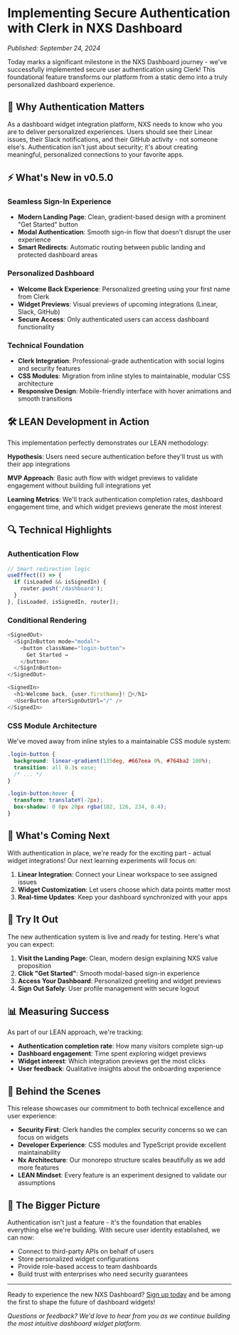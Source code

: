 # Implementing Secure Authentication with Clerk in NXS Dashboard

*Published: September 24, 2024*

Today marks a significant milestone in the NXS Dashboard journey - we've successfully implemented secure user authentication using Clerk! This foundational feature transforms our platform from a static demo into a truly personalized dashboard experience.

## 🎯 Why Authentication Matters

As a dashboard widget integration platform, NXS needs to know who you are to deliver personalized experiences. Users should see their Linear issues, their Slack notifications, and their GitHub activity - not someone else's. Authentication isn't just about security; it's about creating meaningful, personalized connections to your favorite apps.

## ⚡ What's New in v0.5.0

### Seamless Sign-In Experience
- **Modern Landing Page**: Clean, gradient-based design with a prominent "Get Started" button
- **Modal Authentication**: Smooth sign-in flow that doesn't disrupt the user experience  
- **Smart Redirects**: Automatic routing between public landing and protected dashboard areas

### Personalized Dashboard
- **Welcome Back Experience**: Personalized greeting using your first name from Clerk
- **Widget Previews**: Visual previews of upcoming integrations (Linear, Slack, GitHub)
- **Secure Access**: Only authenticated users can access dashboard functionality

### Technical Foundation
- **Clerk Integration**: Professional-grade authentication with social logins and security features
- **CSS Modules**: Migration from inline styles to maintainable, modular CSS architecture
- **Responsive Design**: Mobile-friendly interface with hover animations and smooth transitions

## 🛠️ LEAN Development in Action

This implementation perfectly demonstrates our LEAN methodology:

**Hypothesis**: Users need secure authentication before they'll trust us with their app integrations

**MVP Approach**: Basic auth flow with widget previews to validate engagement without building full integrations yet

**Learning Metrics**: We'll track authentication completion rates, dashboard engagement time, and which widget previews generate the most interest

## 🔍 Technical Highlights

### Authentication Flow
```typescript
// Smart redirection logic
useEffect(() => {
  if (isLoaded && isSignedIn) {
    router.push('/dashboard');
  }
}, [isLoaded, isSignedIn, router]);
```

### Conditional Rendering
```typescript
<SignedOut>
  <SignInButton mode="modal">
    <button className="login-button">
      Get Started →
    </button>
  </SignInButton>
</SignedOut>

<SignedIn>
  <h1>Welcome back, {user.firstName}! 👋</h1>
  <UserButton afterSignOutUrl="/" />
</SignedIn>
```

### CSS Module Architecture
We've moved away from inline styles to a maintainable CSS module system:
```css
.login-button {
  background: linear-gradient(135deg, #667eea 0%, #764ba2 100%);
  transition: all 0.3s ease;
  /* ... */
}

.login-button:hover {
  transform: translateY(-2px);
  box-shadow: 0 8px 20px rgba(102, 126, 234, 0.4);
}
```

## 🚀 What's Coming Next

With authentication in place, we're ready for the exciting part - actual widget integrations! Our next learning experiments will focus on:

1. **Linear Integration**: Connect your Linear workspace to see assigned issues
2. **Widget Customization**: Let users choose which data points matter most
3. **Real-time Updates**: Keep your dashboard synchronized with your apps

## 🎉 Try It Out

The new authentication system is live and ready for testing. Here's what you can expect:

1. **Visit the Landing Page**: Clean, modern design explaining NXS value proposition
2. **Click "Get Started"**: Smooth modal-based sign-in experience  
3. **Access Your Dashboard**: Personalized greeting and widget previews
4. **Sign Out Safely**: User profile management with secure logout

## 📊 Measuring Success

As part of our LEAN approach, we're tracking:
- **Authentication completion rate**: How many visitors complete sign-up
- **Dashboard engagement**: Time spent exploring widget previews
- **Widget interest**: Which integration previews get the most clicks
- **User feedback**: Qualitative insights about the onboarding experience

## 🔧 Behind the Scenes

This release showcases our commitment to both technical excellence and user experience:

- **Security First**: Clerk handles the complex security concerns so we can focus on widgets
- **Developer Experience**: CSS modules and TypeScript provide excellent maintainability
- **Nx Architecture**: Our monorepo structure scales beautifully as we add more features
- **LEAN Mindset**: Every feature is an experiment designed to validate our assumptions

## 🎯 The Bigger Picture

Authentication isn't just a feature - it's the foundation that enables everything else we're building. With secure user identity established, we can now:

- Connect to third-party APIs on behalf of users
- Store personalized widget configurations  
- Provide role-based access to team dashboards
- Build trust with enterprises who need security guarantees

---

Ready to experience the new NXS Dashboard? [Sign up today](http://localhost:3000) and be among the first to shape the future of dashboard widgets!

*Questions or feedback? We'd love to hear from you as we continue building the most intuitive dashboard widget platform.*